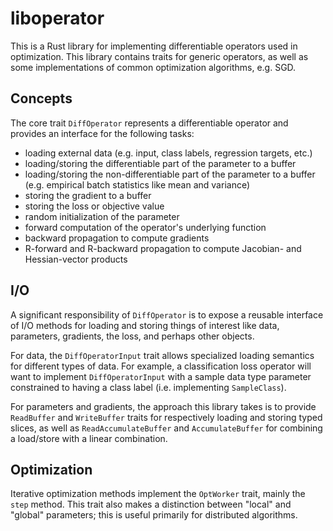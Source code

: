 # liboperator

This is a Rust library for implementing differentiable operators used in
optimization. This library contains traits for generic operators, as well as
some implementations of common optimization algorithms, e.g. SGD.

## Concepts

The core trait `DiffOperator` represents a differentiable operator and provides
an interface for the following tasks:

- loading external data (e.g. input, class labels, regression targets, etc.)
- loading/storing the differentiable part of the parameter to a buffer
- loading/storing the non-differentiable part of the parameter to a buffer
  (e.g. empirical batch statistics like mean and variance)
- storing the gradient to a buffer
- storing the loss or objective value
- random initialization of the parameter
- forward computation of the operator's underlying function
- backward propagation to compute gradients
- R-forward and R-backward propagation to compute Jacobian- and Hessian-vector
  products

## I/O

A significant responsibility of `DiffOperator` is to expose a reusable interface
of I/O methods for loading and storing things of interest like data, parameters,
gradients, the loss, and perhaps other objects.

For data, the `DiffOperatorInput` trait allows specialized loading semantics for
different types of data. For example, a classification loss operator will want
to implement `DiffOperatorInput` with a sample data type parameter constrained
to having a class label (i.e. implementing `SampleClass`).

For parameters and gradients, the approach this library takes is to provide
`ReadBuffer` and `WriteBuffer` traits for respectively loading and storing
typed slices, as well as `ReadAccumulateBuffer` and `AccumulateBuffer` for
combining a load/store with a linear combination.

## Optimization

Iterative optimization methods implement the `OptWorker` trait, mainly the
`step` method. This trait also makes a distinction between "local" and "global"
parameters; this is useful primarily for distributed algorithms.
